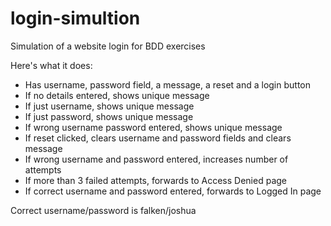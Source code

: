 # login-simultion
Simulation of a website login for BDD exercises

Here's what it does:
- Has username, password field, a message, a reset and a login button
- If no details entered, shows unique message
- If just username, shows unique message
- If just password, shows unique message
- If wrong username password entered, shows unique message
- If reset clicked, clears username and password fields and clears message
- If wrong username and password entered, increases number of attempts
- If more than 3 failed attempts, forwards to Access Denied page
- If correct username and password entered, forwards to Logged In page

Correct username/password is falken/joshua